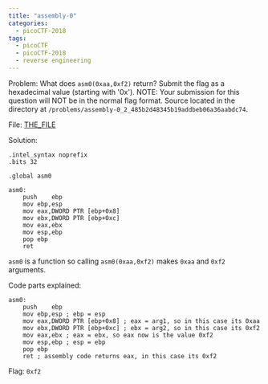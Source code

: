 ```yaml
---
title: "assembly-0"
categories:
  - picoCTF-2018
tags:
  - picoCTF
  - picoCTF-2018
  - reverse engineering
---
```


Problem: What does `asm0(0xaa,0xf2)` return? Submit the flag as a hexadecimal value (starting with '0x'). NOTE: Your submission for this question will NOT be in the normal flag format. Source located in the directory at `/problems/assembly-0_2_485b2d48345b19addbeb06a36aabdc74`.



File: [THE_FILE](https://github.com/Yorzaren/ctf/raw/master/picoCTF-2018/problem-files/intro_asm_rev.S "Download file")

Solution: 

```
.intel_syntax noprefix
.bits 32
	
.global asm0

asm0:
	push	ebp
	mov	ebp,esp
	mov	eax,DWORD PTR [ebp+0x8]
	mov	ebx,DWORD PTR [ebp+0xc]
	mov	eax,ebx
	mov	esp,ebp
	pop	ebp	
	ret
```

`asm0` is a function so calling `asm0(0xaa,0xf2)` makes `0xaa` and `0xf2` arguments.


Code parts explained:
```
asm0:
	push	ebp
	mov	ebp,esp	; ebp = esp
	mov	eax,DWORD PTR [ebp+0x8]	; eax = arg1, so in this case its 0xaa
	mov	ebx,DWORD PTR [ebp+0xc]	; ebx = arg2, so in this case its 0xf2
	mov	eax,ebx	; eax = ebx, so eax now is the value 0xf2
	mov	esp,ebp	; esp = ebp
	pop	ebp	
	ret	; assembly code returns eax, in this case its 0xf2
```

Flag: ```0xf2```